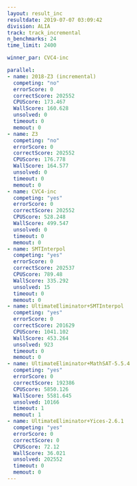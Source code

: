 ```yaml
---
layout: result_inc
resultdate: 2019-07-07 03:09:42
division: ALIA
track: track_incremental
n_benchmarks: 24
time_limit: 2400

winner_par: CVC4-inc

parallel:
- name: 2018-Z3 (incremental)
  competing: "no"
  errorScore: 0
  correctScore: 202552
  CPUScore: 173.467
  WallScore: 160.628
  unsolved: 0
  timeout: 0
  memout: 0
- name: Z3
  competing: "no"
  errorScore: 0
  correctScore: 202552
  CPUScore: 176.778
  WallScore: 164.577
  unsolved: 0
  timeout: 0
  memout: 0
- name: CVC4-inc
  competing: "yes"
  errorScore: 0
  correctScore: 202552
  CPUScore: 528.248
  WallScore: 499.547
  unsolved: 0
  timeout: 0
  memout: 0
- name: SMTInterpol
  competing: "yes"
  errorScore: 0
  correctScore: 202537
  CPUScore: 789.48
  WallScore: 335.292
  unsolved: 15
  timeout: 0
  memout: 0
- name: UltimateEliminator+SMTInterpol
  competing: "yes"
  errorScore: 0
  correctScore: 201629
  CPUScore: 1041.102
  WallScore: 453.264
  unsolved: 923
  timeout: 0
  memout: 0
- name: UltimateEliminator+MathSAT-5.5.4
  competing: "yes"
  errorScore: 0
  correctScore: 192386
  CPUScore: 5850.126
  WallScore: 5581.645
  unsolved: 10166
  timeout: 1
  memout: 1
- name: UltimateEliminator+Yices-2.6.1
  competing: "yes"
  errorScore: 0
  correctScore: 0
  CPUScore: 72.12
  WallScore: 36.021
  unsolved: 202552
  timeout: 0
  memout: 0
---
```

